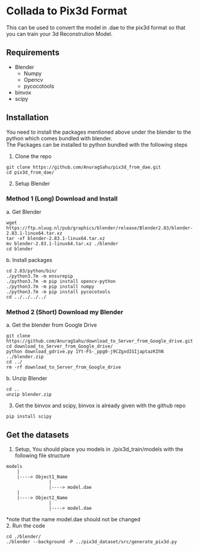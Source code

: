 # Collada to Pix3d Format

This can be used to convert the model in .dae to the pix3d format so that you can train your 3d Reconstrution Model. <br>

## Requirements
- Blender
    - Numpy
    - Opencv
    - pycocotools
- binvox
- scipy

## Installation

You need to install the packages mentioned above under the blender to the python which comes bundled with blender.<br>
The Packages can be installed to python bundled with the following steps<br>
1. Clone the repo 
```
git clone https://github.com/AnuragSahu/pix3d_from_dae.git
cd pix3d_from_dae/
```

2. Setup Blender
### Method 1 (Long) Download and Install
a. Get Blender
```
wget https://ftp.nluug.nl/pub/graphics/blender/release/Blender2.83/blender-2.83.1-linux64.tar.xz
tar -xf blender-2.83.1-linux64.tar.xz 
mv blender-2.83.1-linux64.tar.xz ./blender
cd blender
```
b. Install packages
```
cd 2.83/python/bin/
./python3.7m -m ensurepip
./python3.7m -m pip install opencv-python
./python3.7m -m pip install numpy
./python3.7m -m pip install pycocotools
cd ../../../../
```

### Method 2 (Short) Download my Blender
a. Get the blender from Google Drive
```
git clone https://github.com/AnuragSahu/download_to_Server_from_Google_drive.git
cd download_to_Server_from_Google_drive/
python download_gdrive.py 1Yt-FS-_ppg0-j9CZgxdIGIjaptazKIhN ../blender.zip
cd ../
rm -rf download_to_Server_from_Google_drive
```
b. Unzip Blender
```
cd ..
unzip blender.zip
```

3. Get the binvox and scipy, binvox is already given with the github repo
```
pip install scipy
```

## Get the datasets
1. Setup,
You should place you models in ./pix3d_train/models with the following file structure
```
models
    |
    |----> Object1_Name
                |
                |----> model.dae
    |
    |----> Object2_Name
                |
                |----> model.dae
```
*note that the name model.dae should not be changed<br>
2. Run the code
```
cd ./blender/
./blender --background -P ../pix3d_dataset/src/generate_pix3d.py
```

